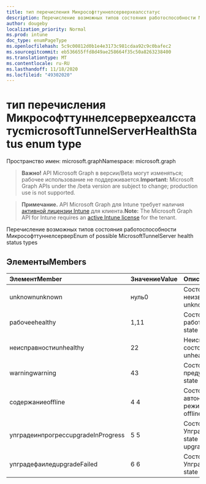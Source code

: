 ```yaml
---
title: тип перечисления Микрософттуннелсерверхеалсстатус
description: Перечисление возможных типов состояния работоспособности Микрософттуннелсервер
author: dougeby
localization_priority: Normal
ms.prod: intune
doc_type: enumPageType
ms.openlocfilehash: 5c9c00812d0b1e4e3173c981cdaa92c9c0bafec2
ms.sourcegitcommit: eb536655ffd8d49ae258664f35c50a8263238400
ms.translationtype: MT
ms.contentlocale: ru-RU
ms.lasthandoff: 11/18/2020
ms.locfileid: "49302020"
---
```

# <a name="microsofttunnelserverhealthstatus-enum-type"></a><span data-ttu-id="3daed-103">тип перечисления Микрософттуннелсерверхеалсстатус</span><span class="sxs-lookup"><span data-stu-id="3daed-103">microsoftTunnelServerHealthStatus enum type</span></span>

<span data-ttu-id="3daed-104">Пространство имен: microsoft.graph</span><span class="sxs-lookup"><span data-stu-id="3daed-104">Namespace: microsoft.graph</span></span>

> <span data-ttu-id="3daed-105">**Важно!** API Microsoft Graph в версии/Beta могут изменяться; рабочее использование не поддерживается.</span><span class="sxs-lookup"><span data-stu-id="3daed-105">**Important:** Microsoft Graph APIs under the /beta version are subject to change; production use is not supported.</span></span>

> <span data-ttu-id="3daed-106">**Примечание.** API Microsoft Graph для Intune требует наличия [активной лицензии Intune](https://go.microsoft.com/fwlink/?linkid=839381) для клиента.</span><span class="sxs-lookup"><span data-stu-id="3daed-106">**Note:** The Microsoft Graph API for Intune requires an [active Intune license](https://go.microsoft.com/fwlink/?linkid=839381) for the tenant.</span></span>

<span data-ttu-id="3daed-107">Перечисление возможных типов состояния работоспособности Микрософттуннелсервер</span><span class="sxs-lookup"><span data-stu-id="3daed-107">Enum of possible MicrosoftTunnelServer health status types</span></span>

## <a name="members"></a><span data-ttu-id="3daed-108">Элементы</span><span class="sxs-lookup"><span data-stu-id="3daed-108">Members</span></span>
|<span data-ttu-id="3daed-109">Элемент</span><span class="sxs-lookup"><span data-stu-id="3daed-109">Member</span></span>|<span data-ttu-id="3daed-110">Значение</span><span class="sxs-lookup"><span data-stu-id="3daed-110">Value</span></span>|<span data-ttu-id="3daed-111">Описание</span><span class="sxs-lookup"><span data-stu-id="3daed-111">Description</span></span>|
|:---|:---|:---|
|<span data-ttu-id="3daed-112">unknown</span><span class="sxs-lookup"><span data-stu-id="3daed-112">unknown</span></span>|<span data-ttu-id="3daed-113">нуль</span><span class="sxs-lookup"><span data-stu-id="3daed-113">0</span></span>|<span data-ttu-id="3daed-114">Состояние неизвестно</span><span class="sxs-lookup"><span data-stu-id="3daed-114">The state is unknown</span></span>|
|<span data-ttu-id="3daed-115">рабочее</span><span class="sxs-lookup"><span data-stu-id="3daed-115">healthy</span></span>|<span data-ttu-id="3daed-116">1,1</span><span class="sxs-lookup"><span data-stu-id="3daed-116">1</span></span>|<span data-ttu-id="3daed-117">Состояние является работоспособным</span><span class="sxs-lookup"><span data-stu-id="3daed-117">The state is healthy</span></span>|
|<span data-ttu-id="3daed-118">неисправности</span><span class="sxs-lookup"><span data-stu-id="3daed-118">unhealthy</span></span>|<span data-ttu-id="3daed-119">2</span><span class="sxs-lookup"><span data-stu-id="3daed-119">2</span></span>|<span data-ttu-id="3daed-120">Неисправность состояния</span><span class="sxs-lookup"><span data-stu-id="3daed-120">The state is unhealthy</span></span>|
|<span data-ttu-id="3daed-121">warning</span><span class="sxs-lookup"><span data-stu-id="3daed-121">warning</span></span>|<span data-ttu-id="3daed-122">4</span><span class="sxs-lookup"><span data-stu-id="3daed-122">3</span></span>|<span data-ttu-id="3daed-123">Состояние — предупреждение</span><span class="sxs-lookup"><span data-stu-id="3daed-123">The state is warning</span></span>|
|<span data-ttu-id="3daed-124">содержание</span><span class="sxs-lookup"><span data-stu-id="3daed-124">offline</span></span>|<span data-ttu-id="3daed-125">4 </span><span class="sxs-lookup"><span data-stu-id="3daed-125">4</span></span>|<span data-ttu-id="3daed-126">Состояние находится в автономном режиме</span><span class="sxs-lookup"><span data-stu-id="3daed-126">The state is offline</span></span>|
|<span data-ttu-id="3daed-127">упградеинпрогресс</span><span class="sxs-lookup"><span data-stu-id="3daed-127">upgradeInProgress</span></span>|<span data-ttu-id="3daed-128">5 </span><span class="sxs-lookup"><span data-stu-id="3daed-128">5</span></span>|<span data-ttu-id="3daed-129">Состояние — Упградеинпрогресс</span><span class="sxs-lookup"><span data-stu-id="3daed-129">The state is upgradeInProgress</span></span>|
|<span data-ttu-id="3daed-130">упградефаилед</span><span class="sxs-lookup"><span data-stu-id="3daed-130">upgradeFailed</span></span>|<span data-ttu-id="3daed-131">6 </span><span class="sxs-lookup"><span data-stu-id="3daed-131">6</span></span>|<span data-ttu-id="3daed-132">Состояние — Упградефаилед</span><span class="sxs-lookup"><span data-stu-id="3daed-132">The state is upgradeFailed</span></span>|




